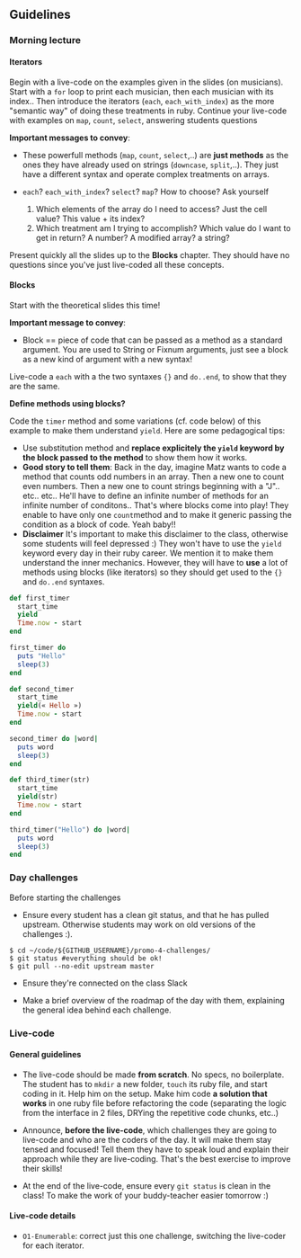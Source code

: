 ## Guidelines

### Morning lecture

#### Iterators

Begin with a live-code on the examples given in the slides (on musicians). Start with a `for` loop to print each musician, then each musician with its index.. Then introduce the iterators (`each`, `each_with_index`) as the more "semantic way" of doing these treatments in ruby. Continue your live-code with examples on `map`, `count`, `select`, answering students questions

**Important messages to convey**:
- These powerfull methods (`map`, `count`, `select`,..) are **just methods** as the ones they have already used on strings (`downcase`, `split`,..). They just have a different syntax and operate complex treatments on arrays.

- `each`? `each_with_index`? `select`? `map`? How to choose? Ask yourself
  1. Which elements of the array do I need to access? Just the cell value? This value + its index?
  1. Which treatment am I trying to accomplish? Which value do I want to get in return? A number? A modified array? a string?


Present quickly all the slides up to the **Blocks** chapter. They should have no questions since you've just live-coded all these concepts.

#### Blocks

Start with the theoretical slides this time!

**Important message to convey**:
- Block == piece of code that can be passed as a method as a standard argument. You are used to String or Fixnum arguments, just see a block as a new kind of argument with a new syntax!

Live-code a `each` with a the two syntaxes `{}` and `do..end`, to show that they are the same.

**Define methods using blocks?**

Code the `timer` method and some variations (cf. code below) of this example to make them understand `yield`. Here are some pedagogical tips:
- Use substitution method and **replace explicitely the `yield` keyword by the block passed to the method** to show them how it works.
- **Good story to tell them**: Back in the day, imagine Matz wants to code a method that counts odd numbers in an array. Then a new one to count even numbers. Then a new one to count strings beginning with a "J".. etc.. etc.. He'll have to define an infinite number of methods for an infinite number of conditons.. That's where blocks come into play! They enable to have only one `count`method and to make it generic passing the condition as a block of code. Yeah baby!!
- **Disclaimer** It's important to make this disclaimer to the class, otherwise some students will feel depressed :) They won't have to use the `yield` keyword every day in their ruby career. We mention it to make them understand the inner mechanics. However, they will have to **use** a lot of methods using blocks (like iterators) so they should get used to the `{}` and `do..end` syntaxes.


```ruby
def first_timer
  start_time
  yield
  Time.now - start
end

first_timer do
  puts "Hello"
  sleep(3)
end

def second_timer
  start_time
  yield(« Hello »)
  Time.now - start
end

second_timer do |word|
  puts word
  sleep(3)
end

def third_timer(str)
  start_time
  yield(str)
  Time.now - start
end

third_timer("Hello") do |word|
  puts word
  sleep(3)
end

```

### Day challenges
Before starting the challenges

- Ensure every student has a clean git status, and that he has pulled upstream. Otherwise students may work on old versions of the challenges :).

```
$ cd ~/code/${GITHUB_USERNAME}/promo-4-challenges/
$ git status #everything should be ok!
$ git pull --no-edit upstream master
```

- Ensure they're connected on the class Slack

- Make a brief overview of the roadmap of the day with them, explaining the general idea behind each challenge.

### Live-code

#### General guidelines
- The live-code should be made **from scratch**. No specs, no boilerplate. The student has to `mkdir` a new folder, `touch` its ruby file, and start coding in it. Help him on the setup. Make him code **a solution that works** in one ruby file before refactoring the code (separating the logic from the interface in 2 files, DRYing the repetitive code chunks, etc..)

- Announce, **before the live-code**, which challenges they are going to live-code and who are the coders of the day. It will make them stay tensed and focused! Tell them they have to speak loud and explain their approach while they are live-coding. That's the best exercise to improve their skills!

- At the end of the live-code, ensure every `git status` is clean in the class! To make the work of your buddy-teacher easier tomorrow :)


#### Live-code details
- `O1-Enumerable`: correct just this one challenge, switching the live-coder for each iterator.
